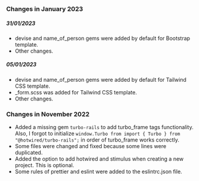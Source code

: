 ### Changes in January 2023

##### 31/01/2023
- devise and name_of_person gems were added by default for Bootstrap template.
- Other changes.

##### 05/01/2023
- devise and name_of_person gems were added by default for Tailwind CSS template.
- _form.scss was added for Tailwind CSS template.
- Other changes.

### Changes in November 2022

- Added a missing gem `turbo-rails` to add turbo_frame tags functionality. Also, I forgot to initialize `window.Turbo from import { Turbo } from "@hotwired/turbo-rails";` in order of turbo_frame works correctly. 
- Some files were changed and fixed because some lines were duplicated.
- Added the option to add hotwired and stimulus when creating a new project. This is optional.
- Some rules of prettier and eslint were added to the eslintrc.json file.